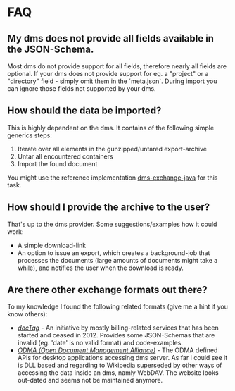# FAQ

## My dms does not provide all fields available in the JSON-Schema.
Most dms do not provide support for all fields, therefore nearly all fields are optional. If your dms does not provide support for eg. a "project" or a "directory" field - simply omit them in the ´meta.json`. During import you can ignore those fields not supported by your dms.

## How should the data be imported?
This is highly dependent on the dms. It contains of the following simple generics steps:

1. Iterate over all elements in the gunzipped/untared export-archive
2. Untar all encountered containers
3. Import the found document

You might use the reference implementation [dms-exchange-java](https://github.com/galan/dms-exchange-java) for this task.

## How should I provide the archive to the user?
That's up to the dms provider. Some suggestions/examples how it could work:
* A simple download-link
* An option to issue an export, which creates a background-job that processes the documents (large amounts of documents might take a while), and notifies the user when the download is ready.

## Are there other exchange formats out there?
To my knowledge I found the following related formats (give me a hint if you know others):
* *[docTag](https://github.com/docTag)* - An initiative by mostly billing-related services that has been started and ceased in 2012. Provides some JSON-Schemas that are invalid (eg. 'date' is no valid format) and code-examples.
* *[ODMA (Open Document Management Alliance)](http://odma.info/)* - The ODMA defined APIs for desktop applications accessing dms server. As far I could see it is DLL based and regarding to Wikipedia superseded by other ways of accessing the data inside an dms, namly WebDAV. The website looks out-dated and seems not be maintained anymore.


